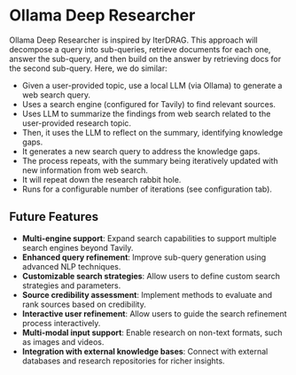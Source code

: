 # Ollama Deep Researcher

Ollama Deep Researcher is inspired by IterDRAG. This approach will decompose a query into sub-queries, retrieve documents for each one, answer the sub-query, and then build on the answer by retrieving docs for the second sub-query. Here, we do similar:

- Given a user-provided topic, use a local LLM (via Ollama) to generate a web search query.
- Uses a search engine (configured for Tavily) to find relevant sources.
- Uses LLM to summarize the findings from web search related to the user-provided research topic.
- Then, it uses the LLM to reflect on the summary, identifying knowledge gaps.
- It generates a new search query to address the knowledge gaps.
- The process repeats, with the summary being iteratively updated with new information from web search.
- It will repeat down the research rabbit hole.
- Runs for a configurable number of iterations (see configuration tab).

## Future Features

- **Multi-engine support**: Expand search capabilities to support multiple search engines beyond Tavily.
- **Enhanced query refinement**: Improve sub-query generation using advanced NLP techniques.
- **Customizable search strategies**: Allow users to define custom search strategies and parameters.
- **Source credibility assessment**: Implement methods to evaluate and rank sources based on credibility.
- **Interactive user refinement**: Allow users to guide the search refinement process interactively.
- **Multi-modal input support**: Enable research on non-text formats, such as images and videos.
- **Integration with external knowledge bases**: Connect with external databases and research repositories for richer insights.
